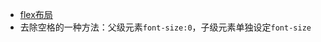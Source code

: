 * [flex布局](https://blog.csdn.net/aliguagua/article/details/78178124)
* 去除空格的一种方法：父级元素`font-size:0`，子级元素单独设定`font-size`